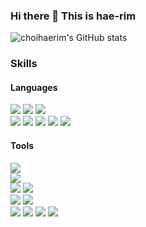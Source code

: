 ### Hi there 👋 This is hae-rim 

<!-- ![Top Langs](https://github-readme-stats.vercel.app/api/top-langs/?username=choihaerim&layout=compact&theme=nightowl&langs_count=10)<br> -->
![choihaerim's GitHub stats](https://github-readme-stats.vercel.app/api?username=choihaerim&show_icons=true&theme=nightowl)<br>
<!-- [![Solved.ac 프로필](http://mazassumnida.wtf/api/v2/generate_badge?boj=haerim)](https://solved.ac/choihaerim) -->

### Skills
#### Languages
<p>
  <img src="https://img.shields.io/badge/Java-007396?style=flat-square&logo=java&logoColor=white">
  <img src="https://img.shields.io/badge/Javascript-F7DF1E?style=flat-square&logo=javascript&logoColor=black">
  <img src="https://img.shields.io/badge/Python-3776AB?style=flat-square&logo=python&logoColor=white"><br>
  <img src="https://img.shields.io/badge/HTML-E34F26?style=flat-square&logo=html5&logoColor=white">
  <img src="https://img.shields.io/badge/CSS-1572B6?style=flat-square&logo=css3&logoColor=white"> 
  <img src="https://img.shields.io/badge/Spring-6DB33F?style=flat-square&logo=Spring&logoColor=white"> 
  <img src="https://img.shields.io/badge/react-61DAFB?style=flat-square&logo=React&logoColor=white"> 
  <img src="https://img.shields.io/badge/vue.js-4FC08D?style=flat-square&logo=vue.js&logoColor=white"> 
</p>

#### Tools
<p>
  <img src="https://img.shields.io/badge/Spring Boot-6DB33F?style=flat-square&logo=Spring Boot&logoColor=white"><br>
<!--   <img src="https://img.shields.io/badge/Vue-4FC08D?style=flat-square&logo=vue.js&logoColor=white"> -->
  <img src="https://img.shields.io/badge/Jupyter notebook-F37626?style=flat-square&logo=Jupyter&logoColor=white"><br>
  <img src="https://img.shields.io/badge/Elasticsearch-005571?style=flat-square&logo=Elasticsearch&logoColor=white">
  <img src="https://img.shields.io/badge/Kibana-FF458E?style=flat-square&logo=Kibana&logoColor=white"><br>
  <img src="https://img.shields.io/badge/Oracle DB-F80000?style=flat-square&logo=oracle&logoColor=white">
  <img src="https://img.shields.io/badge/MySQL DB-4479A1?style=flat-square&logo=MySQL&logoColor=white"><br>
  <img src="https://img.shields.io/badge/Git-F05032?style=flat-square&logo=Git&logoColor=white">
  <img src="https://img.shields.io/badge/Github-181717?style=flat-square&logo=github&logoColor=white">
   <img src="https://img.shields.io/badge/eclipse-2C2255?style=flat-square&logo=eclipse&logoColor=white">
   <img src="https://img.shields.io/badge/intellij-000000?style=flat-square&logo=jet&logoColor=white">
</p>

